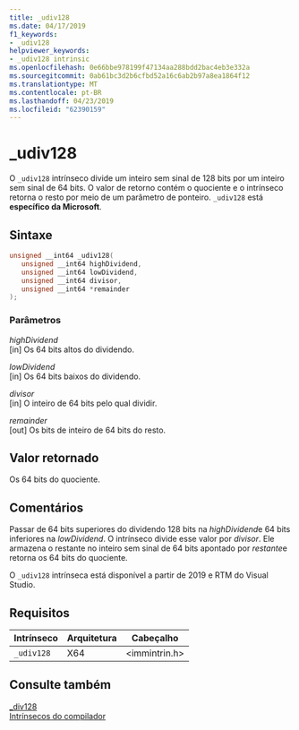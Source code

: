 ```yaml
---
title: _udiv128
ms.date: 04/17/2019
f1_keywords:
- _udiv128
helpviewer_keywords:
- _udiv128 intrinsic
ms.openlocfilehash: 0e66bbe978199f47134aa288bdd2bac4eb3e332a
ms.sourcegitcommit: 0ab61bc3d2b6cfbd52a16c6ab2b97a8ea1864f12
ms.translationtype: MT
ms.contentlocale: pt-BR
ms.lasthandoff: 04/23/2019
ms.locfileid: "62390159"
---
```

# <a name="udiv128"></a>_udiv128

O `_udiv128` intrínseco divide um inteiro sem sinal de 128 bits por um inteiro sem sinal de 64 bits. O valor de retorno contém o quociente e o intrínseco retorna o resto por meio de um parâmetro de ponteiro. `_udiv128` está **específico da Microsoft**.

## <a name="syntax"></a>Sintaxe

```C
unsigned __int64 _udiv128(
   unsigned __int64 highDividend,
   unsigned __int64 lowDividend,
   unsigned __int64 divisor,
   unsigned __int64 *remainder
);
```

### <a name="parameters"></a>Parâmetros

*highDividend* \
[in] Os 64 bits altos do dividendo.

*lowDividend* \
[in] Os 64 bits baixos do dividendo.

*divisor* \
[in] O inteiro de 64 bits pelo qual dividir.

*remainder* \
[out] Os bits de inteiro de 64 bits do resto.

## <a name="return-value"></a>Valor retornado

Os 64 bits do quociente.

## <a name="remarks"></a>Comentários

Passar de 64 bits superiores do dividendo 128 bits na *highDividend*e 64 bits inferiores na *lowDividend*. O intrínseco divide esse valor por *divisor*. Ele armazena o restante no inteiro sem sinal de 64 bits apontado por *restante*e retorna os 64 bits do quociente.

O `_udiv128` intrínseca está disponível a partir de 2019 e RTM do Visual Studio.

## <a name="requirements"></a>Requisitos

|Intrínseco|Arquitetura|Cabeçalho|
|---------------|------------------|------------|
|`_udiv128`|X64|\<immintrin.h>|

## <a name="see-also"></a>Consulte também

[_div128](div128.md) \
[Intrínsecos do compilador](compiler-intrinsics.md)
